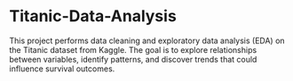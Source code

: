 # Titanic-Data-Analysis
This project performs data cleaning and exploratory data analysis (EDA) on the Titanic dataset from Kaggle. The goal is to explore relationships between variables, identify patterns, and discover trends that could influence survival outcomes.
